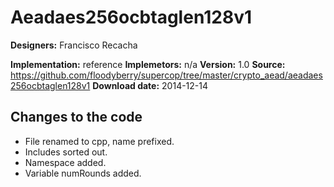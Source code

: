 # Aeadaes256ocbtaglen128v1

**Designers:** Francisco Recacha

**Implementation:** reference
**Implemetors:** n/a
**Version:** 1.0
**Source:** https://github.com/floodyberry/supercop/tree/master/crypto_aead/aeadaes256ocbtaglen128v1
**Download date:** 2014-12-14

## Changes to the code

* File renamed to cpp, name prefixed.
* Includes sorted out.
* Namespace added.
* Variable numRounds added.

